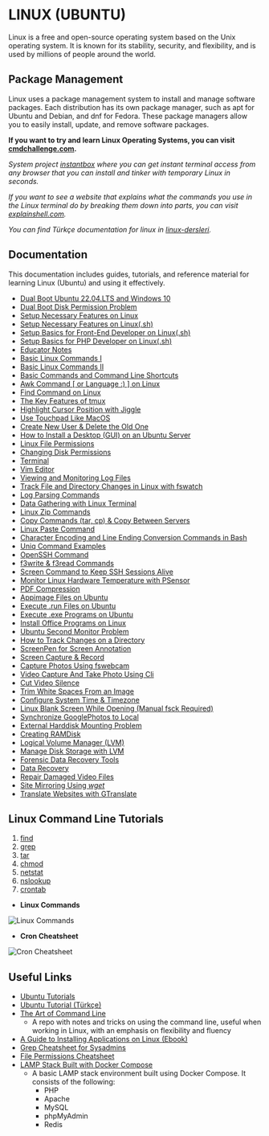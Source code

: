 # LINUX (UBUNTU)

Linux is a free and open-source operating system based on the Unix operating system. It is known for its stability, security, and flexibility, and is used by millions of people around the world.

## Package Management

Linux uses a package management system to install and manage software packages. Each distribution has its own package manager, such as apt for Ubuntu and Debian, and dnf for Fedora. These package managers allow you to easily install, update, and remove software packages.

**If you want to try and learn Linux Operating Systems, you can visit [cmdchallenge.com](https://cmdchallenge.com/).**

_System project [instantbox](https://github.com/instantbox/instantbox) where you can get instant terminal access from any browser that you can install and tinker with temporary Linux in seconds._

_If you want to see a website that explains what the commands you use in the Linux terminal do by breaking them down into parts, you can visit [explainshell.com](https://explainshell.com/)._

_You can find Türkçe documentation for linux in [linux-dersleri](https://github.com/Linux-Dersleri/linux-dersleri.github.io)._

## Documentation

This documentation includes guides, tutorials, and reference material for learning Linux (Ubuntu) and using it effectively.

- [Dual Boot Ubuntu 22.04.LTS and Windows 10](./dual.boot.ubuntu.22.04.1.lts.and.windows10.md)
- [Dual Boot Disk Permission Problem](./dual.boot.disk.permission.problem.md)
- [Setup Necessary Features on Linux](./setup.necessary.features.on.linux.md)
- [Setup Necessary Features on Linux(.sh)](./setup.necessary.features.on.linux.sh)
- [Setup Basics for Front-End Developer on Linux(.sh)](./setup.front.end.sh)
- [Setup Basics for PHP Developer on Linux(.sh)](./setup.php.sh)
- [Educator Notes](./egitmen.notlari.md)
- [Basic Linux Commands I](./temel.linux.komutlari1.md)
- [Basic Linux Commands II](./temel.linux.komutlari2.md)
- [Basic Commands and Command Line Shortcuts](./basic.commands.and.shortcuts.md)
- [Awk Command [ or Language :) ] on Linux](./awk.command.md)
- [Find Command on Linux](./find.command.md)
- [The Key Features of tmux](./using.tmux.md)
- [Highlight Cursor Position with Jiggle](./gnome.extensions.jiggle.md)
- [Use Touchpad Like MacOS](./gnome.extensions.x11.md)
- [Create New User & Delete the Old One](./create.new.user.md)
- [How to Install a Desktop (GUI) on an Ubuntu Server](./install.desktop.gui.md)
- [Linux File Permissions](./linux.permissions.md)
- [Changing Disk Permissions](./changing.disk.permissions.md)
- [Terminal](./terminal.md)
- [Vim Editor](./vim.md)
- [Viewing and Monitoring Log Files](./view.and.monitor.logs.md)
- [Track File and Directory Changes in Linux with fswatch](./fswatch.md)
- [Log Parsing Commands](./log.parsing.md)
- [Data Gathering with Linux Terminal](./linux.terminal.ile.veri.toplama.md)
- [Linux Zip Commands](./linux.zip.komutlari.md)
- [Copy Commands (tar, cp) & Copy Between Servers](./copy.with.tar.cp.md)
- [Linux Paste Command](./paste.command.md)
- [Character Encoding and Line Ending Conversion Commands in Bash](./char.encoding.conversion.md)
- [Uniq Command Examples](./uniq.command.examples.md)
- [OpenSSH Command](./openssh.command.md)
- [f3write & f3read Commands](./f3write.f3read.md)
- [Screen Command to Keep SSH Sessions Alive](./screen.command.for.sessions.md)
- [Monitor Linux Hardware Temperature with PSensor](./psensor.md)
- [PDF Compression](./compress.pdf.md)
- [Appimage Files on Ubuntu](./how.to.use.appimage.files.md)
- [Execute .run Files on Ubuntu](./execute..run.files.md)
- [Execute .exe Programs on Ubuntu](./run.windows.programs.on.ubuntu.md)
- [Install Office Programs on Linux](./office.on.linux.md)
- [Ubuntu Second Monitor Problem](./second.monitor.problem.md)
- [How to Track Changes on a Directory](./track.changes.on.directory.md)
- [ScreenPen for Screen Annotation](./screenpen.md)
- [Screen Capture & Record](./screen.capture.md)
- [Capture Photos Using fswebcam](./capture.photo.using.fswebcam.md)
- [Video Capture And Take Photo Using Cli](./capture.video.and.take.photo.using.cli.md)
- [Cut Video Silence](./delete.video.silence.md)
- [Trim White Spaces From an Image](./image.operations.md)
- [Configure System Time & Timezone](./set.system.time.md)
- [Linux Blank Screen While Opening (Manual fsck Required)](./duplicate.or.bad.block.fsck.md)
- [Synchronize GooglePhotos to Local](./sync.googlephotos.md)
- [External Harddisk Mounting Problem](./mounting.external.harddisk.md)
- [Creating RAMDisk](./creating.ramdisk.md)
- [Logical Volume Manager (LVM)](./nas.raid.lvm.md)
- [Manage Disk Storage with LVM](./manage.storage.with.lvm.md)
- [Forensic Data Recovery Tools](./forensic.data.recovery.tools.md)
- [Data Recovery](./data.recovery.md)
- [Repair Damaged Video Files](./repairing.damaged.videos.md)
- [Site Mirroring Using _wget_](./site.mirroring.md)
- [Translate Websites with GTranslate](./website.translation.md)

## Linux Command Line Tutorials

1. [find](https://javarevisited.blogspot.com/2018/08/10-example-of-find-command-in-unix-linux.html)
2. [grep](https://javarevisited.blogspot.com/2011/06/10-examples-of-grep-command-in-unix-and.html)
3. [tar](https://javarevisited.blogspot.com/2011/11/tar-command-in-unix-linux-example.html)
4. [chmod](https://javarevisited.blogspot.com/2012/03/10-example-of-chmod-command-in-unix.html)
5. [netstat](https://www.java67.com/2022/08/10-examples-of-netstat-command-in-linux.html)
6. [nslookup](https://www.java67.com/2012/12/unix-command-to-find-ip-address-from-hostname.html)
7. [crontab](https://www.java67.com/2017/08/how-to-backup-and-load-crontab-from-file-Linux-example.html)

- **Linux Commands**

![Linux Commands](https://pbs.twimg.com/media/F5L5PnmWAAAje7k?format=jpg&name=900x900)

- **Cron Cheatsheet**

![Cron Cheatsheet](https://pbs.twimg.com/media/FvxSYknagAEzE1F?format=jpg&name=4096x4096)

## Useful Links

- [Ubuntu Tutorials](https://ubuntu.com/tutorials)
- [Ubuntu Tutorial (Türkçe)](https://turkce-linux.gitbook.io/anasayfa)
- [The Art of Command Line](https://github.com/jlevy/the-art-of-command-line)
  - A repo with notes and tricks on using the command line, useful when working in Linux, with an emphasis on flexibility and fluency
- [A Guide to Installing Applications on Linux (Ebook)](https://opensource.com/sites/default/files/gated-content/osdc_installing_applications_on_linux.pdf)
- [Grep Cheatsheet for Sysadmins](https://pbs.twimg.com/media/F4AiJA1XAAEGdKN?format=jpg&name=4096x4096)
- [File Permissions Cheatsheet](https://pbs.twimg.com/media/F4jI5nxawAIgI00?format=jpg&name=medium)
- [LAMP Stack Built with Docker Compose](https://github.com/sprintcube/docker-compose-lamp)
  - A basic LAMP stack environment built using Docker Compose. It consists of the following:
    - PHP
    - Apache
    - MySQL
    - phpMyAdmin
    - Redis
